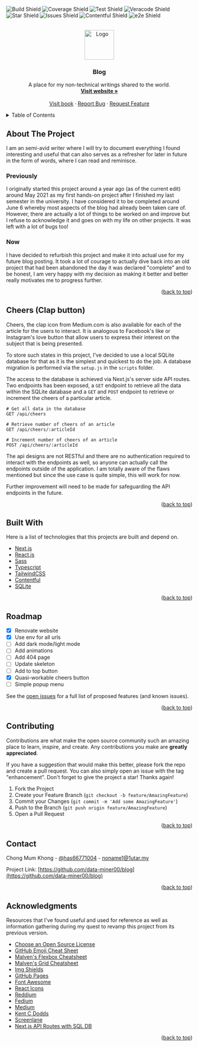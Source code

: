 <div id="top"></div>

<!-- PROJECT SHIELDS -->

![Build Shield](https://img.shields.io/badge/build-passing-brightgreen)
![Coverage Shield](https://img.shields.io/badge/coverage-100%25-brightgreen)
![Test Shield](https://img.shields.io/badge/test-failing-critical)
![Veracode Shield](https://img.shields.io/badge/veracode-inactive-inactive)
![Star Shield](https://img.shields.io/badge/stars-0-ff69b4)
![Issues Shield](https://img.shields.io/badge/issues-0-blue)
![Contentful Shield](https://img.shields.io/badge/contentful-active-blue)
![e2e Shield](https://img.shields.io/badge/e2e-unset-inactive)

<!-- PROJECT LOGO -->
<br />
<div align="center">
  <a href="https://github.com/data-miner00/blog">
    <img src="https://static.wikia.nocookie.net/diarchy-mapping/images/a/a4/Bloby.png/revision/latest?cb=20200514073822" alt="Logo" width="80" height="80">
  </a>

  <h3 align="center">Blog</h3>

  <p align="center">
    A place for my non-technical writings shared to the world.
    <br />
    <a href=""><strong>Visit website »</strong></a>
    <br />
    <br />
    <a href="">Visit book</a>
    ·
    <a href="https://github.com/data-miner00/blog/issues">Report Bug</a>
    ·
    <a href="https://github.com/data-miner00/blog/issues">Request Feature</a>
  </p>
</div>

<!-- TABLE OF CONTENTS -->
<details>
  <summary>Table of Contents</summary>
  <ol>
    <li>
      <a href="#about-the-project">About The Project</a>
      <ul>
        <li><a href="#previously">Previously</a></li>
        <li><a href="#now">Now</a></li>
        <li><a href="#built-with">Built With</a></li>
      </ul>
    </li>
    <li><a href="#roadmap">Roadmap</a></li>
    <li><a href="#contributing">Contributing</a></li>
    <li><a href="#contact">Contact</a></li>
    <li><a href="#acknowledgments">Acknowledgments</a></li>
  </ol>
</details>

<!-- ABOUT THE PROJECT -->

## About The Project

I am an semi-avid writer where I will try to document everything I found interesting and useful that can also serves as a refresher for later in future in the form of words, where I can read and reminisce.

### Previously

I originally started this project around a year ago (as of the current edit) around May 2021 as my first hands-on project after I finished my last semester in the university. I have considered it to be completed around June 6 whereby most aspects of the blog had already been taken care of. However, there are actually a lot of things to be worked on and improve but I refuse to acknowledge it and goes on with my life on other projects. It was left with a lot of bugs too!

### Now

I have decided to refurbish this project and make it into actual use for my future blog posting. It took a lot of courage to actually dive back into an old project that had been abandoned the day it was declared "complete" and to be honest, I am very happy with my decision as making it better and better really motivates me to progress further.

<p align="right">(<a href="#top">back to top</a>)</p>

## Cheers (Clap button)

Cheers, the clap icon from Medium.com is also available for each of the article for the users to interact. It is analogous to Facebook's like or Instagram's love button that allow users to express their interest on the subject that is being presented.

To store such states in this project, I've decided to use a local SQLite database for that as it is the simplest and quickest to do the job. A database migration is performed via the `setup.js` in the `scripts` folder.

The access to the database is achieved via Next.js's server side API routes. Two endpoints has been exposed, a `GET` endpoint to retrieve all the data within the SQLite database and a `GET` and `POST` endpoint to retrieve or increment the cheers of a particular article.

```
# Get all data in the database
GET /api/cheers

# Retrieve number of cheers of an article
GET /api/cheers/:articleId

# Increment number of cheers of an article
POST /api/cheers/:articleId
```

The api designs are not RESTful and there are no authentication required to interact with the endpoints as well, so anyone can actually call the endpoints outside of the application. I am totally aware of the flaws mentioned but since the use case is quite simple, this will work for now.

Further improvement will need to be made for safeguarding the API endpoints in the future.

<p align="right">(<a href="#top">back to top</a>)</p>

## Built With

Here is a list of technologies that this projects are built and depend on.

- [Next.js](https://nextjs.org/)
- [React.js](https://reactjs.org/)
- [Sass](https://sass-lang.com/)
- [Typescript](https://www.typescriptlang.org/)
- [TailwindCSS](https://tailwindcss.com/)
- [Contentful](https://www.contentful.com)
- [SQLite](https://www.sqlite.org/index.html)

<p align="right">(<a href="#top">back to top</a>)</p>

<!-- ROADMAP -->

## Roadmap

- [x] Renovate website
- [x] Use env for all urls
- [ ] Add dark mode/light mode
- [ ] Add animations
- [ ] Add 404 page
- [ ] Update skeleton
- [ ] Add to top button
- [x] Quasi-workable cheers button
- [ ] Simple popup menu

See the [open issues](https://github.com/data-miner00/blog/issues) for a full list of proposed features (and known issues).

<p align="right">(<a href="#top">back to top</a>)</p>

<!-- CONTRIBUTING -->

## Contributing

Contributions are what make the open source community such an amazing place to learn, inspire, and create. Any contributions you make are **greatly appreciated**.

If you have a suggestion that would make this better, please fork the repo and create a pull request. You can also simply open an issue with the tag "enhancement".
Don't forget to give the project a star! Thanks again!

1. Fork the Project
2. Create your Feature Branch (`git checkout -b feature/AmazingFeature`)
3. Commit your Changes (`git commit -m 'Add some AmazingFeature'`)
4. Push to the Branch (`git push origin feature/AmazingFeature`)
5. Open a Pull Request

<p align="right">(<a href="#top">back to top</a>)</p>

<!-- CONTACT -->

## Contact

Chong Mum Khong - [@has66771004](https://twitter.com/has66771004) - noname1@1utar.my

Project Link: [https://github.com/data-miner00/blog](https://github.com/data-miner00/blog)

<p align="right">(<a href="#top">back to top</a>)</p>

<!-- ACKNOWLEDGMENTS -->

## Acknowledgments

Resources that I've found useful and used for reference as well as information gathering during my quest to revamp this project from its previous version.

- [Choose an Open Source License](https://choosealicense.com)
- [GitHub Emoji Cheat Sheet](https://www.webpagefx.com/tools/emoji-cheat-sheet)
- [Malven's Flexbox Cheatsheet](https://flexbox.malven.co/)
- [Malven's Grid Cheatsheet](https://grid.malven.co/)
- [Img Shields](https://shields.io)
- [GitHub Pages](https://pages.github.com)
- [Font Awesome](https://fontawesome.com)
- [React Icons](https://react-icons.github.io/react-icons/search)
- [Reddium](https://reddium.vercel.app/)
- [Fedium](https://fedium.herokuapp.com/)
- [Medium](https://medium.com/)
- [Kent C Dodds](https://kentcdodds.com/links)
- [Screenlane](https://screenlane.com/screen/medium-web-app-230/)
- [Next.js API Routes with SQL DB](https://www.youtube.com/watch?v=PxiQDo0CmDE)

<p align="right">(<a href="#top">back to top</a>)</p>
